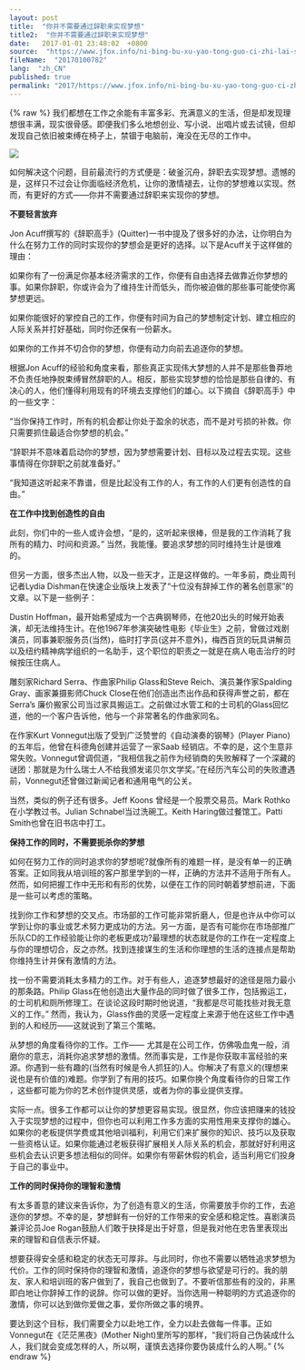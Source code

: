 ```yaml
---
layout: post
title:  "你并不需要通过辞职来实现梦想"
title2:  "你并不需要通过辞职来实现梦想"
date:   2017-01-01 23:48:02  +0800
source:  "https://www.jfox.info/ni-bing-bu-xu-yao-tong-guo-ci-zhi-lai-shi-xian-meng-xiang.html"
fileName:  "20170100782"
lang:  "zh_CN"
published: true
permalink: "2017/https://www.jfox.info/ni-bing-bu-xu-yao-tong-guo-ci-zhi-lai-shi-xian-meng-xiang.html"
---
```

{% raw %}
我们都想在工作之余能有丰富多彩、充满意义的生活，但是却发现理想很丰满，现实很骨感。即便我们多么地想创业、写小说、出唱片或去试镜，但却发现自己依旧被束缚在椅子上，禁锢于电脑前，淹没在无尽的工作中。

![](/wp-content/uploads/2015/07/da5d6744-48be-4673-a78b-79e2a127b866.jpeg.png)

如何解决这个问题，目前最流行的方式便是：破釜沉舟，辞职去实现梦想。遗憾的是，这样只不过会让你面临经济危机，让你的激情褪去，让你的梦想难以实现。然而，有更好的方式——你并不需要通过辞职来实现你的梦想。

**不要轻言放弃**

Jon Acuff撰写的《辞职高手》(Quitter)一书中提及了很多好的办法，让你明白为什么在努力工作的同时实现你的梦想会是更好的选择。以下是Acuff关于这样做的理由：

如果你有了一份满足你基本经济需求的工作，你便有自由选择去做靠近你梦想的事。如果你辞职，你或许会为了维持生计而低头，而你被迫做的那些事可能使你离梦想更远。

如果你能很好的掌控自己的工作，你便有时间为自己的梦想制定计划、建立相应的人际关系并打好基础，同时你还保有一份薪水。

如果你的工作并不切合你的梦想，你便有动力向前去追逐你的梦想。

根据Jon Acuff的经验和角度来看，那些真正实现伟大梦想的人并不是那些鲁莽地不负责任地挣脱束缚冒然辞职的人。相反，那些实现梦想的恰恰是那些自律的、有决心的人，他们懂得利用现有的环境去支撑他们的雄心。以下摘自《辞职高手》中的一些文字：

“当你保持工作时，所有的机会都让你处于盈余的状态，而不是对亏损的补救。你只需要抓住最适合你梦想的机会。”

“辞职并不意味着启动你的梦想，因为梦想需要计划、目标以及过程去实现。这些事情得在你辞职之前就准备好。”

“我知道这听起​​来不靠谱，但是比起没有工作的人，有工作的人们更有创造性的自由。”

**在工作​​中找到创造性的自由**

此刻，你们中的一些人或许会想，“是的，这听起来很棒，但是我的工作消耗了我所有的精力、时间和资源。” 当然，我能懂。要追求梦想的同时维持生计是很难的。

但另一方面，很多杰出人物，以及一些天才，正是这样做的。一年多前，商业周刊记者Lydia Dishman在快速企业版块上发表了“十位没有辞掉工作的著名创意家”的文章。以下是一些例子：

Dustin Hoffman，最开始希望成为一个古典钢琴师，在他20出头的时候开始表演，却无法维持生计。在他1967年参演突破性电影《毕业生》之前，曾做过戏剧演员，同事兼职服务员(当然)，临时打字员(这并不意外)，梅西百货的玩具讲解员以及纽约精神病学组织的一名助手，这个职位的职责之一就是在病人电击治疗的时候按压住病人。

雕刻家Richard Serra、作曲家Philip Glass和Steve Reich、演员兼作家Spalding Gray、画家兼摄影师Chuck Close在他们创造出杰出作品和获得声誉之前，都在Serra’s 廉价搬家公司当过家具搬运工。之前做过水管工和的士司机的Glass回忆道，他的一个客户告诉他，他与一个非常著名的作曲家同名。

在作家Kurt Vonnegut出版了受到广泛赞誉的《自动演奏的钢琴》(Player Piano)的五年后，他曾在科德角创建并运营了一家Saab 经销店。不幸的是，这个生意非常失败。Vonnegut曾调侃道，“我相信我之前作为经销商的失败解释了一个深藏的谜团：那就是为什么瑞士人不给我颁发诺贝尔文学奖。”在经历汽车公司的失败遭遇前，Vonnegut还曾做过新闻记者和通用电气的公关。

当然，类似的例子还有很多。Jeff Koons 曾经是一个股票交易员。Mark Rothko在小学教过书。Julian Schnabel当过洗碗工。Keith Haring做过餐馆工。Patti Smith也曾在旧书店中打工。

**保持工作的同时，不需要扼杀你的梦想**

如何在努力工作的同时追求你的梦想呢?就像所有的难题一样，是没有单一的正确答案。正如同我从培训班的客户那里学到的一样，正确的方法并不适用于所有人。然而，如何把握工作中无形和有形的优势，以便在工作的同时朝着梦想前进，下面是一些可以考虑的策略。

找到你工作和梦想的交叉点。市场部的工作可能非常折磨人，但是也许从中你可以学到让你的事业或艺术努力更成功的方法。另一方面，是否有可能你在市场部推广乐队CD的工作经验能让你的老板更成功?最理想的状态就是你的工作在一定程度上与你的理想切合，反之亦然。找到连接谋生的生活和你理想的生活的连接点是帮助你维持生计并保有激情的方法。

找一份不需要消耗太多精力的工作。对于有些人，追逐梦想最好的途径是阻力最小的那条路。Philip Glass在他创造出大量作品的同时做了很多工作，包括搬运工，的士司机和厕所修理工。在谈论这段时期时他说道，“我都是尽可能找些对我无意义的工作。” 然而，我认为，Glass作曲的灵感一定程度上来源于他在这些工作中遇到的人和经历——这就说到了第三个策略。

从梦想的角度看待你的工作。工作—— 尤其是在公司工作，仿佛吸血鬼一般，消磨你的意志，消耗你追求梦想的激情。然而事实是，工作是你获取丰富经验的来源。你遇到一些有趣的(当然有时候是令人抓狂的)人。你解决了有意义的(理想来说也是有价值的)难题。你学到了有用的技巧。如果你换个角度看待你的日常工作​​，这些都可能为你的艺术创作提供灵感，或者为你的事业提供支撑。

实际一点。很多工作都可以让你的梦想更容易实现。很显然，你应该把赚来的钱投入于实现梦想的过程中，但你也可以利用工作多方面的实用性用来支撑你的雄心。如果你的老板提供学费或其他培训福利，利用它们来扩展你的知识、技巧以及获取一些资格认证。如果你能通过老板获得扩展相关人际关系的机会，那就好好利用这些机会去认识更多想法相似的同伴。如果你有带薪休假的机会，适当利用它们投身于自己的事业中。

**工作的同时保持你的理智和激情**

有太多善意的建议来告诉你，为了创造有意义的生活，你需要放手你的工作，去追逐你的梦想。不幸的是，梦想鲜有一份好的工作带来的安全感和稳定性。喜剧演员兼评论员Joe Rogan鼓励人们敢于抉择是出于好意，但是我对他在忠告里表现出来的理智和自信表示怀疑。

想要获得安全感和稳定的状态无可厚非。与此同时，你也不需要以牺牲追求梦想为代价。工作的同时保持你的理智和激情，追逐你的梦想与欲望是可行的。我的朋友、家人和培训班的客户做到了，我自己也做到了。不要听信那些有的没的，非黑即白地让你辞掉工作的说辞。你可以做的更好。当你选用一种聪明的方式追逐你的激情，你可以达到做你爱做之事，爱你所做之事的境界。

要达到这个目标，我们需要全力以赴地工作，全力以赴去做每一件事。正如Vonnegut在《茫茫黑夜》(Mother Night)里所写的那样，“我们将自己伪装成什么人，我们就会变成怎样的人，所以啊，谨慎去选择你要伪装成什么的人啊。”
{% endraw %}
